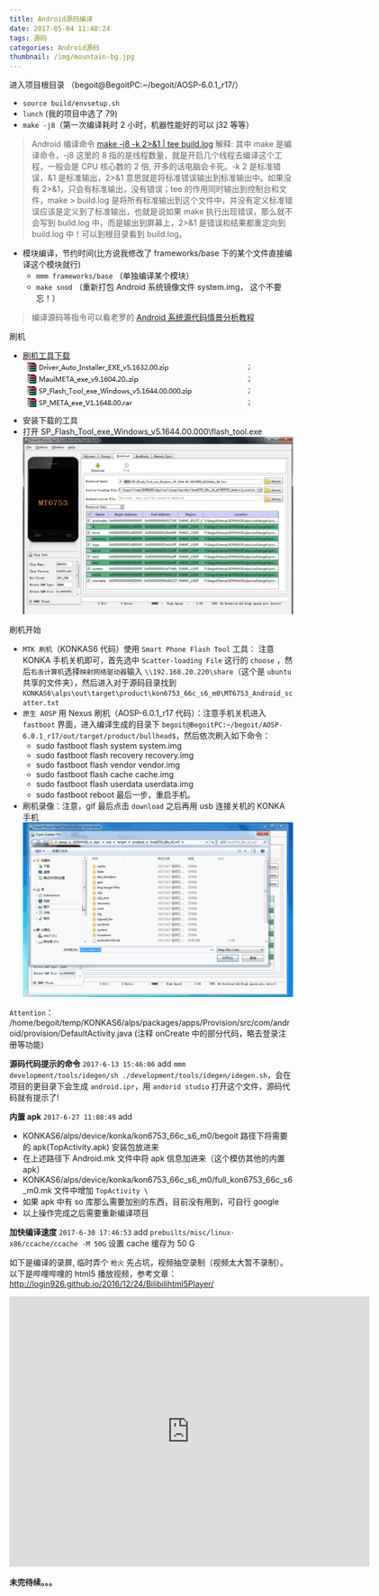 ```yaml
---
title: Android源码编译
date: 2017-05-04 11:40:24
tags: 源码
categories: Android源码
thumbnail: /img/mountain-bg.jpg
---
```


进入项目根目录 （begoit@BegoitPC:~/begoit/AOSP-6.0.1_r17/）
- `source build/envsetup.sh`
- `lunch` (我的项目中选了 79)
- `make -j8`（第一次编译耗时 2 小时，机器性能好的可以 j32 等等）
 > Android 编译命令 [make -j8 -k 2>&1 | tee build.log](http://www.cnblogs.com/ifzy/p/3854560.html) 解释: 其中 make 是编译命令，-j8 这里的 8 指的是线程数量，就是开启几个线程去编译这个工程，一般会是 CPU 核心数的 2 倍, 开多的话电脑会卡死。-k 2 是标准错误，&1 是标准输出，2>&1 意思就是将标准错误输出到标准输出中。如果没有 2>&1，只会有标准输出，没有错误；tee 的作用同时输出到控制台和文件，make > build.log  是将所有标准输出到这个文件中，并没有定义标准错误应该是定义到了标准输出，也就是说如果 make 执行出现错误，那么就不会写到 build.log 中，而是输出到屏幕上，2>&1 是错误和结果都重定向到 build.log 中！可以到根目录看到 build.log。
- 模块编译，节约时间(比方说我修改了 frameworks/base 下的某个文件直接编译这个模块就行)
  - `mmm frameworks/base` （单独编译某个模块）
  - `make snod` （重新打包 Android 系统镜像文件 system.img， 这个不要忘！）
> 编译源码等指令可以看老罗的 [Android 系统源代码情景分析教程](http://0xcc0xcd.com/p/books/978-7-121-18108-5/c161.php)

刷机
- [刷机工具下载](https://share.weiyun.com/aef417d93a44dce31802087732ac4d8b)
![4个刷机工具](/img/刷机工具.png)
- 安装下载的工具
- 打开 SP_Flash_Tool_exe_Windows_v5.1644.00.000\flash_tool.exe
![flash_tool](/img/flash_tool.png)

刷机开始
-  `MTK 刷机`（KONKAS6 代码）使用 `Smart Phone Flash Tool` 工具： 注意 KONKA 手机关机即可，首先选中 `Scatter-loading File` 这行的 `choose` ，然后`右击计算机`选择`映射网络驱动器`输入 `\\192.168.20.220\share`（这个是 `ubuntu` 共享的文件夹），然后进入对于源码目录找到 `KONKAS6\alps\out\target\product\kon6753_66c_s6_m0\MT6753_Android_scatter.txt`
- `原生 AOSP` 用 Nexus 刷机（AOSP-6.0.1_r17 代码）：注意手机关机进入 `fastboot` 界面，进入编译生成的目录下 `begoit@BegoitPC:~/begoit/AOSP-6.0.1_r17/out/target/product/bullhead$`，然后依次刷入如下命令：
  - sudo fastboot flash system system.img
  - sudo fastboot flash recovery recovery.img
  - sudo fastboot flash vendor vendor.img
  - sudo fastboot flash cache cache.img
  - sudo fastboot flash userdata userdata.img
  - sudo fastboot reboot 最后一步，重启手机。
- 刷机录像：注意，gif 最后点击 `download` 之后再用 usb 连接关机的 KONKA 手机
![MTK刷机录制](/img/MTK刷机录制.gif)

`Attention`： /home/begoit/temp/KONKAS6/alps/packages/apps/Provision/src/com/android/provision/DefaultActivity.java (注释 onCreate 中的部分代码，略去登录注册等功能)

**源码代码提示的命令** `2017-6-13 15:46:06` add
`mmm development/tools/idegen/sh ./development/tools/idegen/idegen.sh`，会在项目的更目录下会生成 `android.ipr`，用 `andorid studio` 打开这个文件，源码代码就有提示了!

**内置 apk** `2017-6-27 11:08:49` add
- KONKAS6/alps/device/konka/kon6753_66c_s6_m0/begoit 路径下将需要的 apk(TopActivity.apk) 安装包放进来
- 在上述路径下 Android.mk 文件中将 apk 信息加进来（这个模仿其他的内置apk）
- KONKAS6/alps/device/konka/kon6753_66c_s6_m0/full_kon6753_66c_s6_m0.mk 文件中增加 `TopActivity \`
- 如果 apk 中有 so 库那么需要加别的东西，目前没有用到，可自行 google
- 以上操作完成之后需要重新编译项目

**加快编译速度** `2017-6-30 17:46:53` add
`prebuilts/misc/linux-x86/ccache/ccache -M 50G` 设置 cache 缓存为 50 G

如下是编译的录屏, 临时弄个 `枪火` 先占坑，视频抽空录制（视频太大暂不录制）。
以下是哔哩哔哩的 html5 播放视频，参考文章：http://login926.github.io/2016/12/24/Bilibilihtml5Player/ 
<iframe src="https://www.bilibili.com/html/html5player.html?cid=5465980&aid=3444552" width="640" height="480" frameborder="0" webkitallowfullscreen mozallowfullscreen allowfullscreen></iframe>


<!--宽占满，高度自适应。 poster 预加载显示的图像-->
<!--<video width="100%" height="auto" id="video" controls="" preload="none" 
      poster="http://media.w3.org/2010/05/sintel/poster.png">
      <source id="mp4" src="http://cn-fjxm2-dx-v-03.acgvideo.com/vg1/f/84/5465980-1.mp4?expires=1494488400&platform=html5&ssig=sFyLhO5klFhNKadv0P9gtA&oi=1968780062&nfa=fkYkF/LEe5xFyJPq/bZ9eQ==&dynamic=1&hfa=2066162576" type="video/mp4">
      <source id="webm" src="http://media.w3.org/2010/05/sintel/trailer.webm" type="video/webm">
      <source id="ogv" src="http://media.w3.org/2010/05/sintel/trailer.ogv" type="video/ogg">
</video>-->

**未完待续。。。**
